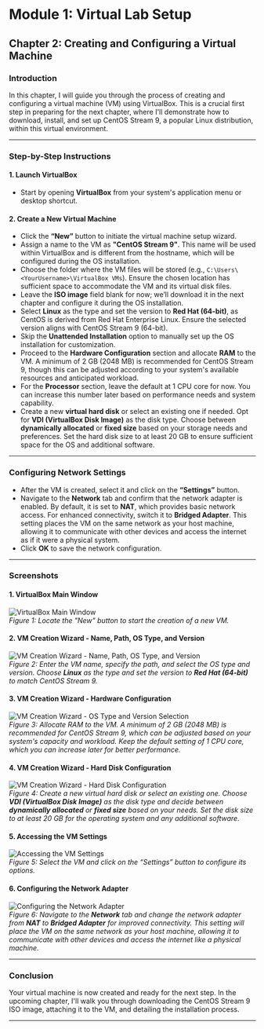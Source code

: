 # Module 1: Virtual Lab Setup  

## Chapter 2: Creating and Configuring a Virtual Machine  

### Introduction  
In this chapter, I will guide you through the process of creating and configuring a virtual machine (VM) using VirtualBox. This is a crucial first step in preparing for the next chapter, where I'll demonstrate how to download, install, and set up CentOS Stream 9, a popular Linux distribution, within this virtual environment.  

---

### Step-by-Step Instructions  

#### 1. Launch VirtualBox  
- Start by opening **VirtualBox** from your system's application menu or desktop shortcut.  

#### 2. Create a New Virtual Machine  
- Click the **“New”** button to initiate the virtual machine setup wizard.  
- Assign a name to the VM as **"CentOS Stream 9"**. This name will be used within VirtualBox and is different from the hostname, which will be configured during the OS installation.  
- Choose the folder where the VM files will be stored (e.g., `C:\Users\<YourUsername>\VirtualBox VMs`). Ensure the chosen location has sufficient space to accommodate the VM and its virtual disk files.  
- Leave the **ISO image** field blank for now; we’ll download it in the next chapter and configure it during the OS installation.  
- Select **Linux** as the type and set the version to **Red Hat (64-bit)**, as CentOS is derived from Red Hat Enterprise Linux. Ensure the selected version aligns with CentOS Stream 9 (64-bit).  
- Skip the **Unattended Installation** option to manually set up the OS installation for customization.  
- Proceed to the **Hardware Configuration** section and allocate **RAM** to the VM. A minimum of 2 GB (2048 MB) is recommended for CentOS Stream 9, though this can be adjusted according to your system's available resources and anticipated workload.  
- For the **Processor** section, leave the default at 1 CPU core for now. You can increase this number later based on performance needs and system capability.  
- Create a new **virtual hard disk** or select an existing one if needed. Opt for **VDI (VirtualBox Disk Image)** as the disk type. Choose between **dynamically allocated** or **fixed size** based on your storage needs and preferences. Set the hard disk size to at least 20 GB to ensure sufficient space for the OS and additional software.  

---

### Configuring Network Settings  

- After the VM is created, select it and click on the **“Settings”** button.  
- Navigate to the **Network** tab and confirm that the network adapter is enabled. By default, it is set to **NAT**, which provides basic network access. For enhanced connectivity, switch it to **Bridged Adapter**. This setting places the VM on the same network as your host machine, allowing it to communicate with other devices and access the internet as if it were a physical system.  
- Click **OK** to save the network configuration.  

---

### Screenshots  

#### 1. VirtualBox Main Window  
![VirtualBox Main Window](screenshots/00-virtualbox-main-window-new-button-highlighted.png)  
*Figure 1: Locate the "New" button to start the creation of a new VM.*  

#### 2. VM Creation Wizard - Name, Path, OS Type, and Version  
![VM Creation Wizard - Name, Path, OS Type, and Version](screenshots/01-vm-creation-wizard-name-path-os-type-version.png)  
*Figure 2: Enter the VM name, specify the path, and select the OS type and version. Choose **Linux** as the type and set the version to **Red Hat (64-bit)** to match CentOS Stream 9.*  

#### 3. VM Creation Wizard - Hardware Configuration  
![VM Creation Wizard - OS Type and Version Selection](screenshots/02-vm-creation-wizard-os-type-version-selection.png)  
*Figure 3: Allocate RAM to the VM. A minimum of 2 GB (2048 MB) is recommended for CentOS Stream 9, which can be adjusted based on your system's capacity and workload. Keep the default setting of 1 CPU core, which you can increase later for better performance.*  

#### 4. VM Creation Wizard - Hard Disk Configuration  
![VM Creation Wizard - Hard Disk Configuration](screenshots/03-vm-creation-wizard-hard-disk-configuration.png)  
*Figure 4: Create a new virtual hard disk or select an existing one. Choose **VDI (VirtualBox Disk Image)** as the disk type and decide between **dynamically allocated** or **fixed size** based on your needs. Set the disk size to at least 20 GB for the operating system and any additional software.*  

#### 5. Accessing the VM Settings  
![Accessing the VM Settings](screenshots/04-accessing-vm-settings.png)  
*Figure 5: Select the VM and click on the “Settings” button to configure its options.*  

#### 6. Configuring the Network Adapter  
![Configuring the Network Adapter](screenshots/05-configuring-network-adapter.png)  
*Figure 6: Navigate to the **Network** tab and change the network adapter from **NAT** to **Bridged Adapter** for improved connectivity. This setting will place the VM on the same network as your host machine, allowing it to communicate with other devices and access the internet like a physical machine.*  

---

### Conclusion  
Your virtual machine is now created and ready for the next step. In the upcoming chapter, I'll walk you through downloading the CentOS Stream 9 ISO image, attaching it to the VM, and detailing the installation process.

---
